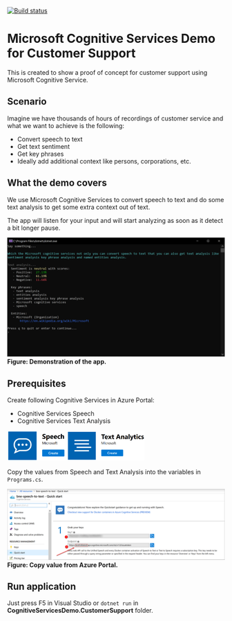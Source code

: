 [![Build status](https://ci.appveyor.com/api/projects/status/gxxw8d5t45lsp1o6/branch/master?svg=true)](https://ci.appveyor.com/project/jernejk/cognitiveservicesdemo-customersupport/branch/master)

# Microsoft Cognitive Services Demo for Customer Support

This is created to show a proof of concept for customer support using Microsoft Cognitive Service.

## Scenario

Imagine we have thousands of hours of recordings of customer service and what we want to achieve is the following:

* Convert speech to text
* Get text sentiment
* Get key phrases
* Ideally add additional context like persons, corporations, etc.

## What the demo covers

We use Microsoft Cognitive Services to convert speech to text and do some text analysis to get some extra context out of text.

The app will listen for your input and will start analyzing as soon as it detect a bit longer pause.

![](img/cognitive-services-demo-customer-support.png)
**Figure: Demonstration of the app.**

## Prerequisites

Create following Cognitive Services in Azure Portal:

* Cognitive Services Speech
* Cognitive Services Text Analysis

<img src="img/create-azure-speech-logo.png" width="134" alt="Create Microsoft Cognitive Services Speech" />
<img src="img/create-azure-text-analysis-logo.png" width="180" alt="Create Microsoft Cognitive Services Text Analysis" />

Copy the values from Speech and Text Analysis into the variables in `Programs.cs`.

![](img/copy-details-from-azure.png)
**Figure: Copy value from Azure Portal.**

## Run application

Just press F5 in Visual Studio or `dotnet run` in **CognitiveServicesDemo.CustomerSupport** folder.
